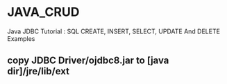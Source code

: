# JAVA_CRUD
Java JDBC Tutorial : SQL CREATE, INSERT, SELECT, UPDATE And DELETE Examples

 ## copy JDBC Driver/ojdbc8.jar to [java dir]/jre/lib/ext
